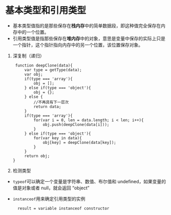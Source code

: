 # 基本类型和引用类型
* 基本类型值指的是那些保存在**栈内存**中的简单数据段，即这种值完全保存在内存中的一个位置。
* 引用类型值是指那些保存在**堆内存**中的对象，意思是变量中保存的实际上只是一个指针，这个指针指向内存中的另一个位置，该位置保存对象。
1. 深复制（递归）  

        function deepClone(data){
            var type = getType(data);
            var obj;
            if(type === 'array'){
                obj = [];
            } else if(type === 'object'){
                obj = {};
            } else {
                //不再具有下一层次
                return data;
            }
            if(type === 'array'){
                for(var i = 0, len = data.length; i < len; i++){
                    obj.push(deepClone(data[i]));
                }
            } else if(type === 'object'){
                for(var key in data){
                    obj[key] = deepClone(data[key]);
                }
            }
            return obj;
       }
2. 检测类型  
* `typeof`可以确定一个变量是字符串、数值、布尔值和 undefined，如果变量的值是对象或者 null，就会返回 “object”
* `instanceof`用来确定引用类型的实例

        result = variable instanceof constructor